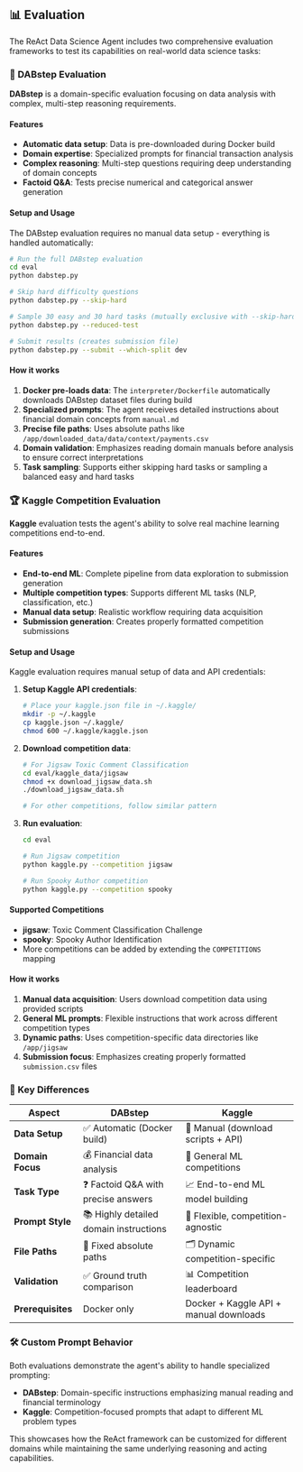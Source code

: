 ## 📊 Evaluation

The ReAct Data Science Agent includes two comprehensive evaluation frameworks to test its capabilities on real-world data science tasks:

### 🎯 DABstep Evaluation

**DABstep** is a domain-specific evaluation focusing on data analysis with complex, multi-step reasoning requirements.

#### Features
- **Automatic data setup**: Data is pre-downloaded during Docker build
- **Domain expertise**: Specialized prompts for financial transaction analysis  
- **Complex reasoning**: Multi-step questions requiring deep understanding of domain concepts
- **Factoid Q&A**: Tests precise numerical and categorical answer generation

#### Setup and Usage

The DABstep evaluation requires no manual data setup - everything is handled automatically:

```bash
# Run the full DABstep evaluation
cd eval
python dabstep.py

# Skip hard difficulty questions
python dabstep.py --skip-hard

# Sample 30 easy and 30 hard tasks (mutually exclusive with --skip-hard)
python dabstep.py --reduced-test

# Submit results (creates submission file)
python dabstep.py --submit --which-split dev
```

#### How it works
1. **Docker pre-loads data**: The `interpreter/Dockerfile` automatically downloads DABstep dataset files during build
2. **Specialized prompts**: The agent receives detailed instructions about financial domain concepts from `manual.md`
3. **Precise file paths**: Uses absolute paths like `/app/downloaded_data/data/context/payments.csv`
4. **Domain validation**: Emphasizes reading domain manuals before analysis to ensure correct interpretations
5. **Task sampling**: Supports either skipping hard tasks or sampling a balanced easy and hard tasks

### 🏆 Kaggle Competition Evaluation

**Kaggle** evaluation tests the agent's ability to solve real machine learning competitions end-to-end.

#### Features
- **End-to-end ML**: Complete pipeline from data exploration to submission generation
- **Multiple competition types**: Supports different ML tasks (NLP, classification, etc.)
- **Manual data setup**: Realistic workflow requiring data acquisition
- **Submission generation**: Creates properly formatted competition submissions

#### Setup and Usage

Kaggle evaluation requires manual setup of data and API credentials:

1. **Setup Kaggle API credentials**:
   ```bash
   # Place your kaggle.json file in ~/.kaggle/
   mkdir -p ~/.kaggle
   cp kaggle.json ~/.kaggle/
   chmod 600 ~/.kaggle/kaggle.json
   ```

2. **Download competition data**:
   ```bash
   # For Jigsaw Toxic Comment Classification
   cd eval/kaggle_data/jigsaw
   chmod +x download_jigsaw_data.sh
   ./download_jigsaw_data.sh
   
   # For other competitions, follow similar pattern
   ```

3. **Run evaluation**:
   ```bash
   cd eval
   
   # Run Jigsaw competition
   python kaggle.py --competition jigsaw
   
   # Run Spooky Author competition  
   python kaggle.py --competition spooky
   ```

#### Supported Competitions
- **jigsaw**: Toxic Comment Classification Challenge
- **spooky**: Spooky Author Identification  
- More competitions can be added by extending the `COMPETITIONS` mapping

#### How it works
1. **Manual data acquisition**: Users download competition data using provided scripts
2. **General ML prompts**: Flexible instructions that work across different competition types
3. **Dynamic paths**: Uses competition-specific data directories like `/app/jigsaw`
4. **Submission focus**: Emphasizes creating properly formatted `submission.csv` files

### 🔄 Key Differences

| Aspect | DABstep | Kaggle |
|--------|---------|---------|
| **Data Setup** | ✅ Automatic (Docker build) | 🔧 Manual (download scripts + API) |
| **Domain Focus** | 💰 Financial data analysis | 🤖 General ML competitions |
| **Task Type** | ❓ Factoid Q&A with precise answers | 📈 End-to-end ML model building |
| **Prompt Style** | 📚 Highly detailed domain instructions | 🎯 Flexible, competition-agnostic |
| **File Paths** | 📍 Fixed absolute paths | 🗂️ Dynamic competition-specific |
| **Validation** | ✅ Ground truth comparison | 📊 Competition leaderboard |
| **Prerequisites** | Docker only | Docker + Kaggle API + manual downloads |

### 🛠️ Custom Prompt Behavior

Both evaluations demonstrate the agent's ability to handle specialized prompting:

- **DABstep**: Domain-specific instructions emphasizing manual reading and financial terminology
- **Kaggle**: Competition-focused prompts that adapt to different ML problem types

This showcases how the ReAct framework can be customized for different domains while maintaining the same underlying reasoning and acting capabilities.
